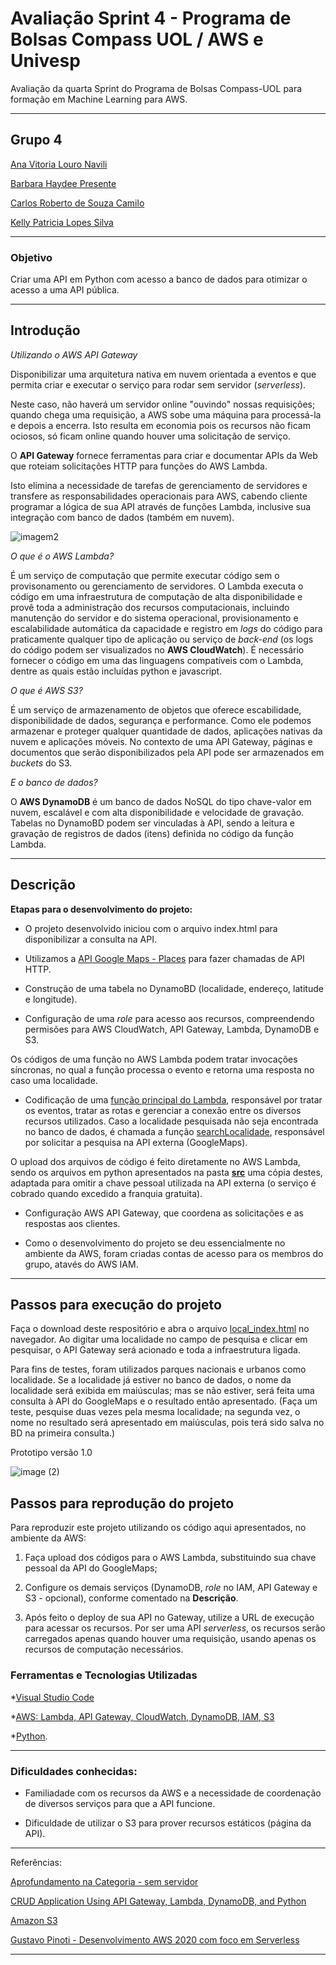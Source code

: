 # Avaliação Sprint 4 - Programa de Bolsas Compass UOL / AWS e Univesp

Avaliação da quarta Sprint do Programa de Bolsas Compass-UOL para formação em Machine Learning para AWS.

***

## Grupo 4

[Ana Vitoria Louro Navili ](https://github.com/anaVitoriaLouro)

[Barbara Haydee Presente](https://github.com/Barbarahayd)

[Carlos Roberto de Souza Camilo ](https://github.com/crobertocamilo)

[Kelly Patricia Lopes Silva](https://github.com/KellyPLSilva)

*****
### Objetivo 

Criar uma API em Python com acesso a banco de dados para otimizar o acesso a uma API pública.
******

## Introdução 

*Utilizando o AWS API Gateway*

Disponibilizar uma arquitetura nativa em nuvem orientada a eventos e que permita criar e executar o serviço para rodar sem servidor (*serverless*).

Neste caso, não haverá um servidor online "ouvindo" nossas requisições; quando chega uma requisição, a AWS sobe uma máquina para processá-la e depois a encerra. Isto resulta em economia pois os recursos não ficam ociosos, só ficam online quando houver uma solicitação de serviço. 

O **API Gateway** fornece ferramentas para criar e documentar APIs da Web que roteiam solicitações HTTP para funções do AWS Lambda. 

Isto elimina a necessidade de tarefas de gerenciamento de servidores e transfere as responsabilidades operacionais para AWS, cabendo cliente programar a lógica de sua API através de funções Lambda, inclusive sua integração com banco de dados (também em nuvem). 

<div>

 </div>
 
![imagem2](https://user-images.githubusercontent.com/88354075/229376111-7c08200c-efb0-48a1-91b1-e31cb60e341f.png)



<div> 

</div>


*O que é o AWS Lambda?*

É um serviço de computação que permite executar código sem o provisonamento ou gerenciamento de servidores. 
O Lambda executa o código em uma infraestrutura de computação de alta disponibilidade e provê toda a administração dos recursos computacionais, incluindo manutenção do servidor e do sistema operacional, provisionamento e escalabilidade automática da capacidade e registro em *logs* do código para praticamente qualquer tipo de aplicação ou serviço de *back-end* (os logs do código podem ser visualizados no **AWS CloudWatch**). 
É necessário fornecer o código em uma das linguagens compatíveis com o Lambda, dentre as quais estão incluídas python e javascript.

*O que é AWS S3?*

É um serviço de armazenamento de objetos que oferece escabilidade, disponibilidade de dados, segurança e performance. Como ele podemos armazenar e proteger qualquer quantidade de dados, aplicações nativas da nuvem e aplicações móveis. No contexto de uma API Gateway, páginas e documentos que serão disponibilizados pela API pode ser armazenados em *buckets* do S3.

*E o banco de dados?*

O **AWS DynamoDB** é um banco de dados NoSQL do tipo chave-valor em nuvem, escalável e com alta disponibilidade e velocidade de gravação. Tabelas no DynamoBD podem ser vinculadas à API, sendo a leitura e gravação de registros de dados (itens) definida no código da função Lambda. 

***
## Descrição 

**Etapas para o desenvolvimento do projeto:**

* O projeto desenvolvido iniciou com o arquivo index.html para disponibilizar a consulta na API. 

* Utilizamos a [API Google Maps - Places](https://developers.google.com/maps/documentation/places/web-service?hl=pt-br) para fazer chamadas de API HTTP. 

* Construção de uma tabela no DynamoBD (localidade, endereço, latitude e longitude).

* Configuração de uma *role* para acesso aos recursos, compreendendo permisões para AWS CloudWatch, API Gateway, Lambda, DynamoDB e S3.
  
Os códigos de uma função no AWS Lambda podem tratar invocações síncronas, no qual a função processa o evento e retorna uma resposta no caso uma localidade. 

* Codificação de uma [função principal do Lambda](https://github.com/Compass-pb-aws-2023-Univesp/sprint-4-pb-aws-univesp/blob/grupo-4/src/lambda_principal.py), responsável por tratar os eventos, tratar as rotas e gerenciar a conexão entre os diversos recursos utilizados. Caso a localidade pesquisada não seja encontrada no banco de dados, é chamada a função [searchLocalidade](https://github.com/Compass-pb-aws-2023-Univesp/sprint-4-pb-aws-univesp/blob/grupo-4/src/external_api.py), responsável por solicitar a pesquisa na API externa (GoogleMaps).

O upload dos arquivos de código é feito diretamente no AWS Lambda, sendo os arquivos em python apresentados na pasta [**src**](https://github.com/Compass-pb-aws-2023-Univesp/sprint-4-pb-aws-univesp/blob/grupo-4/src/) uma cópia destes, adaptada para omitir a chave pessoal utilizada na API externa (o serviço é cobrado quando excedido a franquia gratuita).

* Configuração AWS API Gateway, que coordena as solicitações e as respostas aos clientes.

* Como o desenvolvimento do projeto se deu essencialmente no ambiente da AWS, foram criadas contas de acesso para os membros do grupo, atavés do AWS IAM.

***

## Passos para execução do projeto

Faça o download deste respositório e abra o arquivo [local_index.html](https://github.com/Compass-pb-aws-2023-Univesp/sprint-4-pb-aws-univesp/blob/grupo-4/local_index.html) no navegador. Ao digitar uma localidade no campo de pesquisa e clicar em pesquisar, o API Gateway será acionado e toda a infraestrutura ligada. 

Para fins de testes, foram utilizados parques nacionais e urbanos como localidade. Se a localidade já estiver no banco de dados, o nome da localidade será exibida em maiúsculas; mas se não estiver, será feita uma consulta à API do GoogleMaps e o resultado então apresentado. (Faça um teste, pesquise duas vezes pela mesma localidade; na segunda vez, o nome no resultado será apresentado em maiúsculas, pois terá sido salva no BD na primeira consulta.)

Prototipo versão  1.0
<div>

 </div>


![image (2)](https://user-images.githubusercontent.com/88354075/229509227-265d4429-ffa1-421e-87d8-89617e557eb3.png)

<div> 

</div>


## Passos para reprodução do projeto

Para reproduzir este projeto utilizando os código aqui apresentados, no ambiente da AWS:

1. Faça upload dos códigos para o AWS Lambda, substituindo sua chave pessoal da API do GoogleMaps;
   
2. Configure os demais serviços (DynamoDB, *role* no IAM, API Gateway e S3 - opcional), conforme comentado na **Descrição**. 

3. Após feito o deploy de sua API no Gateway, utilize a URL de execução para acessar os recursos. Por ser uma API *serverless*, os recursos serão carregados apenas quando houver uma requisição, usando apenas os recursos de computação necessários.



### Ferramentas e Tecnologias Utilizadas

*[Visual Studio Code](https://code.visualstudio.com/)

*[AWS: Lambda, API Gateway, CloudWatch, DynamoDB, IAM, S3](https://aws.amazon.com/pt/)

*[Python](https://python.org).

***

### Dificuldades conhecidas:

* Familiadade com os recursos da AWS e a necessidade de coordenação de diversos serviços para que a API funcione.

* Dificuldade de utilizar o S3 para prover recursos estáticos (página da API).


*******

Referências:

[Aprofundamento na Categoria - sem servidor](https://aws.amazon.com/pt/getting-started/deep-dive-serverless/)

[CRUD Application Using API Gateway, Lambda, DynamoDB, and Python](https://awstip.com/crud-application-using-api-gateway-lambda-dynamodb-and-python-84d486c87df4)

[Amazon S3](https://aws.amazon.com/pt/s3/)

[Gustavo Pinoti - Desenvolvimento AWS 2020 com foco em Serverless](https://www.udemy.com/course/serverless-aws/)

***






























